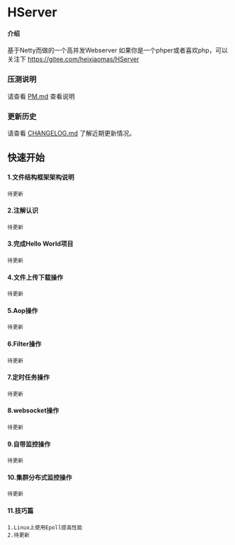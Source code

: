 # HServer

#### 介绍
基于Netty而做的一个高并发Webserver
如果你是一个phper或者喜欢php，可以关注下 
https://gitee.com/heixiaomas/HServer
    
### 压测说明
请查看 [PM.md](PM.md) 查看说明


### 更新历史
请查看 [CHANGELOG.md](CHANGELOG.md) 了解近期更新情况。


## 快速开始
#### 1.文件结构框架架构说明
    待更新
#### 2.注解认识
    待更新
#### 3.完成Hello World项目
    待更新
#### 4.文件上传下载操作
    待更新    
#### 5.Aop操作
    待更新
#### 6.Filter操作
    待更新
#### 7.定时任务操作
    待更新
#### 8.websocket操作
    待更新
#### 9.自带监控操作
    待更新
#### 10.集群分布式监控操作
    待更新
#### 11.技巧篇
    1.Linux上使用Epoll提高性能
    2.待更新
